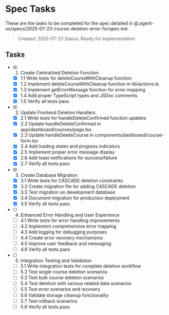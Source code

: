  # Spec Tasks

These are the tasks to be completed for the spec detailed in @.agent-os/specs/2025-07-23-course-deletion-error-fix/spec.md

> Created: 2025-07-23
> Status: Ready for Implementation

## Tasks

- [x] 1. Create Centralized Deletion Function
  - [x] 1.1 Write tests for deleteCourseWithCleanup function
  - [x] 1.2 Implement deleteCourseWithCleanup function in lib/actions.ts
  - [x] 1.3 Implement getErrorMessage function for error mapping
  - [x] 1.4 Add proper TypeScript types and JSDoc comments
  - [x] 1.5 Verify all tests pass

- [x] 2. Update Frontend Deletion Handlers
  - [x] 2.1 Write tests for handleDeleteConfirmed function updates
  - [x] 2.2 Update handleDeleteConfirmed in app/dashboard/courses/page.tsx
  - [x] 2.3 Update handleDeleteCourse in components/dashboard/course-form.tsx
  - [x] 2.4 Add loading states and progress indicators
  - [x] 2.5 Implement proper error message display
  - [x] 2.6 Add toast notifications for success/failure
  - [x] 2.7 Verify all tests pass

- [x] 3. Create Database Migration
  - [x] 3.1 Write tests for CASCADE deletion constraints
  - [x] 3.2 Create migration file for adding CASCADE deletion
  - [x] 3.3 Test migration on development database
  - [x] 3.4 Document migration for production deployment
  - [x] 3.5 Verify all tests pass

- [ ] 4. Enhanced Error Handling and User Experience
  - [ ] 4.1 Write tests for error handling improvements
  - [ ] 4.2 Implement comprehensive error mapping
  - [ ] 4.3 Add logging for debugging purposes
  - [ ] 4.4 Create error recovery mechanisms
  - [ ] 4.5 Improve user feedback and messaging
  - [ ] 4.6 Verify all tests pass

- [ ] 5. Integration Testing and Validation
  - [ ] 5.1 Write integration tests for complete deletion workflow
  - [ ] 5.2 Test single course deletion scenarios
  - [ ] 5.3 Test bulk course deletion scenarios
  - [ ] 5.4 Test deletion with various related data scenarios
  - [ ] 5.5 Test error scenarios and recovery
  - [ ] 5.6 Validate storage cleanup functionality
  - [ ] 5.7 Test rollback scenarios
  - [ ] 5.8 Verify all tests pass 